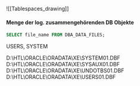 
![[Tablespaces_drawing]]

#### Menge der log. zusammengehörenden DB Objekte


```sql 
SELECT file_name FROM DBA_DATA_FILES;
```

USERS, SYSTEM

D:\HTL\ORACLE\ORADATA\XE\SYSTEM01.DBF
D:\HTL\ORACLE\ORADATA\XE\SYSAUX01.DBF
D:\HTL\ORACLE\ORADATA\XE\UNDOTBS01.DBF
D:\HTL\ORACLE\ORADATA\XE\USERS01.DBF

